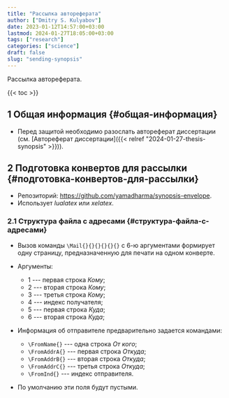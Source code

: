 ```yaml
---
title: "Рассылка автореферата"
author: ["Dmitry S. Kulyabov"]
date: 2023-01-12T14:57:00+03:00
lastmod: 2024-01-27T18:05:00+03:00
tags: ["research"]
categories: ["science"]
draft: false
slug: "sending-synopsis"
---
```


Рассылка автореферата.

<!--more-->

{{< toc >}}


## <span class="section-num">1</span> Общая информация {#общая-информация}

-   Перед защитой необходимо разослать автореферат диссертации (см. [Автореферат диссертации]({{< relref "2024-01-27-thesis-synopsis" >}})).


## <span class="section-num">2</span> Подготовка конвертов для рассылки {#подготовка-конвертов-для-рассылки}

-   Репозиторий: <https://github.com/yamadharma/synopsis-envelope>.
-   Использует _lualatex_ или _xelatex_.


### <span class="section-num">2.1</span> Структура файла с адресами {#структура-файла-с-адресами}

-   Вызов команды `\Mail{}{}{}{}{}{}` с 6-ю аргументами формирует одну страницу, предназначенную для печати на одном конверте.
-   Аргументы:
    -   1 --- первая строка _Кому_;
    -   2 --- вторая строка _Кому_;
    -   3 --- третья строка _Кому_;
    -   4 --- индекс получателя;
    -   5 --- первая строка _Куда_;
    -   6 --- вторая строка _Куда_;

-   Информация об отправителе предварительно задается командами:
    -   `\FromName{}`  --- одна строка _От кого_;
    -   `\FromAddrA{}` --- первая строка _Откуда_;
    -   `\FromAddrB{}` --- вторая строка _Откуда_;
    -   `\FromAddrC{}` --- третья строка _Откуда_;
    -   `\FromInd{}`   --- индекс отправителя.
-   По умолчанию эти поля будут пустыми.
